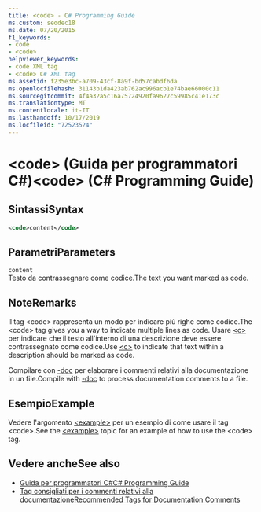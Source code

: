 ```yaml
---
title: <code> - C# Programming Guide
ms.custom: seodec18
ms.date: 07/20/2015
f1_keywords:
- code
- <code>
helpviewer_keywords:
- code XML tag
- <code> C# XML tag
ms.assetid: f235e3bc-a709-43cf-8a9f-bd57cabdf6da
ms.openlocfilehash: 31143b1da423ab762ac996acb1e74bae66000c11
ms.sourcegitcommit: 4f4a32a5c16a75724920fa9627c59985c41e173c
ms.translationtype: MT
ms.contentlocale: it-IT
ms.lasthandoff: 10/17/2019
ms.locfileid: "72523524"
---
```

# <a name="code-c-programming-guide"></a><span data-ttu-id="a7889-101">\<code> (Guida per programmatori C#)</span><span class="sxs-lookup"><span data-stu-id="a7889-101">\<code> (C# Programming Guide)</span></span>
## <a name="syntax"></a><span data-ttu-id="a7889-102">Sintassi</span><span class="sxs-lookup"><span data-stu-id="a7889-102">Syntax</span></span>  
  
```xml  
<code>content</code>  
```  
  
## <a name="parameters"></a><span data-ttu-id="a7889-103">Parametri</span><span class="sxs-lookup"><span data-stu-id="a7889-103">Parameters</span></span>  
 `content`  
 <span data-ttu-id="a7889-104">Testo da contrassegnare come codice.</span><span class="sxs-lookup"><span data-stu-id="a7889-104">The text you want marked as code.</span></span>  
  
## <a name="remarks"></a><span data-ttu-id="a7889-105">Note</span><span class="sxs-lookup"><span data-stu-id="a7889-105">Remarks</span></span>  
 <span data-ttu-id="a7889-106">Il tag \<code> rappresenta un modo per indicare più righe come codice.</span><span class="sxs-lookup"><span data-stu-id="a7889-106">The \<code> tag gives you a way to indicate multiple lines as code.</span></span> <span data-ttu-id="a7889-107">Usare [\<c>](./code-inline.md) per indicare che il testo all'interno di una descrizione deve essere contrassegnato come codice.</span><span class="sxs-lookup"><span data-stu-id="a7889-107">Use [\<c>](./code-inline.md) to indicate that text within a description should be marked as code.</span></span>  
  
 <span data-ttu-id="a7889-108">Compilare con [-doc](../../language-reference/compiler-options/doc-compiler-option.md) per elaborare i commenti relativi alla documentazione in un file.</span><span class="sxs-lookup"><span data-stu-id="a7889-108">Compile with [-doc](../../language-reference/compiler-options/doc-compiler-option.md) to process documentation comments to a file.</span></span>  
  
## <a name="example"></a><span data-ttu-id="a7889-109">Esempio</span><span class="sxs-lookup"><span data-stu-id="a7889-109">Example</span></span>  
 <span data-ttu-id="a7889-110">Vedere l'argomento [\<example>](./example.md) per un esempio di come usare il tag \<code>.</span><span class="sxs-lookup"><span data-stu-id="a7889-110">See the [\<example>](./example.md) topic for an example of how to use the \<code> tag.</span></span>  
  
## <a name="see-also"></a><span data-ttu-id="a7889-111">Vedere anche</span><span class="sxs-lookup"><span data-stu-id="a7889-111">See also</span></span>

- [<span data-ttu-id="a7889-112">Guida per programmatori C#</span><span class="sxs-lookup"><span data-stu-id="a7889-112">C# Programming Guide</span></span>](../index.md)
- [<span data-ttu-id="a7889-113">Tag consigliati per i commenti relativi alla documentazione</span><span class="sxs-lookup"><span data-stu-id="a7889-113">Recommended Tags for Documentation Comments</span></span>](./recommended-tags-for-documentation-comments.md)
